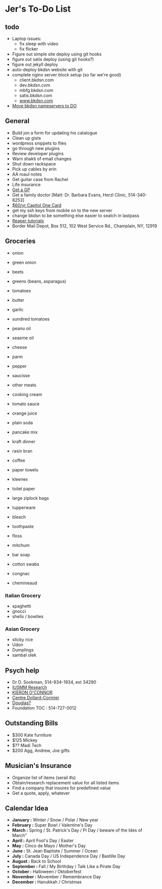 # Jer's To-Do List

## todo

- Laptop issues:
  - fix sleep with video
  - fix flicker
- Figure out simple site deploy using git hooks
- figure out satis deploy (using git hooks?)
- figure out jekyll deploy
- auto-deploy bkdsn website with git
- complete nginx server block setup (so far we're good)
  - client.bkdsn.com
  - dev.bkdsn.com
  - mbfg.bkdsn.com
  - satis.bkdsn.com
  - www.bkdsn.com
- [Move bkdsn nameservers to DO](https://www.digitalocean.com/community/tutorials/how-to-set-up-a-host-name-with-digitalocean)

## General

- Build jon a form for updating his catalogue
- Clean up gists
- wordpress snippets to files
- go through new plugins
- Review developer plugins
- Warn shakti of email changes
- Shut down rackspace
- Pick up cables by erin
- AA roaul notes
- Get guitar case from Rachel
- Life insurance
- [Get a GP](http://gamf.gouv.qc.ca/index_en.html)
- Get a family doctor [Matt: Dr. Barbara Evans, Herzl Clinic, 514-340-8253]
- [$60/yr Capitol One Card](http://bit.ly/28Os44b)
- get my ssh keys from mobile on to the new server
- change bkdsn to be something else easier to seatch in lastpass
- [Reaper tutorials](http://www.kennymania.com/reaper-videos/)
- Border Mail Depot, Box 512, 102 West Service Rd., Champlain, NY, 12919

## Groceries

- onion
- green onion
- beets
- greens (beans, asparagus)
- tomatoes
- butter
- garlic
- sundired tomatoes
- peanu oil
- seasme oil
- cheese
- parm
- pepper
- saucisse
- other meats
- cooking cream
- tomato sauce
- orange juice
- plain soda
- pancake mix
- kraft dinner
- rasin bran
- coffee

- paper towels
- kleenex
- toilet paper
- large ziplock bags
- tupperware
- bleach
- toothpaste
- floss
- mitchum
- bar soap
- cotton swabs

- congnac
- chemineaud

### Italian Grocery

- spaghetti
- gnocci
- shells / bowties

### Asian Grocery

- sticky rice
- Udon
- Dumplings
- sambal olek

## Psych help

- Dr D. Sookman, 514-934-1934, ext 34290
- [IUSMM Research](http://www.iusmm.ca/research.html)
- [KIERON O'CONNOR](http://www.iusmm.ca/kieronoconnor.html)
- [Centre Dollard-Cormier](http://dependancemontreal.ca/programmes-et-services/adultes)
- [Douglas?](http://www.douglas.qc.ca/?locale=en)
- Foundation TOC : 514-727-0012

## Outstanding Bills

- $300 Kate furniture
- $125 Mickey
- $?? Madi Tech
- $200 Agg, Andrew, Joe gifts

## Musician's Insurance

- Organize list of items (serail #s)
- Obtain/research replacement value for all listed items
- Find a company that insures for predefined value
- Get a quote, apply, whatever

## Calendar Idea

- **January :** Winter / Snow / Polar / New year
- **February :** Super Bowl / Valentine's Day
- **March :** Spring / St. Patrick's Day / Pi Day / beware of the Ides of March”
- **April :** April Fool's Day / Easter
- **May :** Cinco de Mayo / Mother's Day
- **June :** St. Jean Baptiste / Summer / Ocean
- **July :** Canada Day / US Independence Day / Bastille Day
- **August :** Back to School
- **September :** Fall / My Birthday / Talk Like a Pirate Day
- **October :** Halloween / Oktoberfest
- **November :** Movember / Remembrance Day
- **December :** Hanukkah / Christmas
